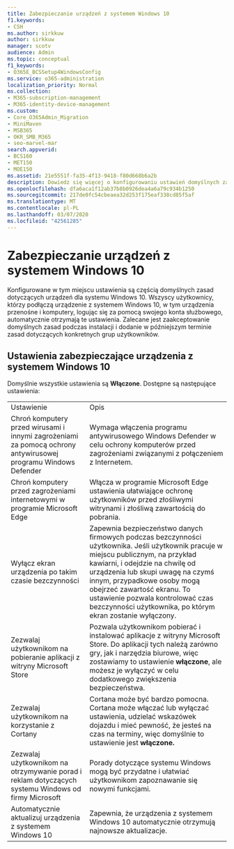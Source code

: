 ```yaml
---
title: Zabezpieczanie urządzeń z systemem Windows 10
f1.keywords:
- CSH
ms.author: sirkkuw
author: sirkkuw
manager: scotv
audience: Admin
ms.topic: conceptual
f1_keywords:
- O365E_BCSSetup4WindowsConfig
ms.service: o365-administration
localization_priority: Normal
ms.collection:
- M365-subscription-management
- M365-identity-device-management
ms.custom:
- Core_O365Admin_Migration
- MiniMaven
- MSB365
- OKR_SMB_M365
- seo-marvel-mar
search.appverid:
- BCS160
- MET150
- MOE150
ms.assetid: 21e5551f-fa35-4f13-9418-f80d668b6a2b
description: Dowiedz się więcej o konfigurowaniu ustawień domyślnych zasad urządzenia, które każde urządzenie z systemem Windows 10 otrzyma po zalogowaniu się na swoje konto służbowe.
ms.openlocfilehash: dfa6aca1f12ab37b8b0926dea4a6a79c934b1250
ms.sourcegitcommit: 217de0fc54cbeaea32d253f175eaf338cd85f5af
ms.translationtype: MT
ms.contentlocale: pl-PL
ms.lasthandoff: 03/07/2020
ms.locfileid: "42561285"
---
```

# <a name="secure-windows-10-devices"></a>Zabezpieczanie urządzeń z systemem Windows 10

Konfigurowane w tym miejscu ustawienia są częścią domyślnych zasad dotyczących urządzeń dla systemu Windows 10. Wszyscy użytkownicy, którzy podłączą urządzenie z systemem Windows 10, w tym urządzenia przenośne i komputery, logując się za pomocą swojego konta służbowego, automatycznie otrzymają te ustawienia. Zalecane jest zaakceptowanie domyślnych zasad podczas instalacji i dodanie w późniejszym terminie zasad dotyczących konkretnych grup użytkowników.
  
## <a name="settings-to-secure-windows-10-devices"></a>Ustawienia zabezpieczające urządzenia z systemem Windows 10

Domyślnie wszystkie ustawienia są **Włączone**. Dostępne są następujące ustawienia:
  
|||
|:-----|:-----|
|Ustawienie  <br/> |Opis  <br/> |
|Chroń komputery przed wirusami i innymi zagrożeniami za pomocą ochrony antywirusowej programu Windows Defender  <br/> |Wymaga włączenia programu antywirusowego Windows Defender w celu ochrony komputerów przed zagrożeniami związanymi z połączeniem z Internetem.  <br/> |
|Chroń komputery przed zagrożeniami internetowymi w programie Microsoft Edge  <br/> |Włącza w programie Microsoft Edge ustawienia ułatwiające ochronę użytkowników przed złośliwymi witrynami i złośliwą zawartością do pobrania.  <br/> |
|Wyłącz ekran urządzenia po takim czasie bezczynności  <br/> |Zapewnia bezpieczeństwo danych firmowych podczas bezczynności użytkownika. Jeśli użytkownik pracuje w miejscu publicznym, na przykład kawiarni, i odejdzie na chwilę od urządzenia lub skupi uwagę na czymś innym, przypadkowe osoby mogą obejrzeć zawartość ekranu. To ustawienie pozwala kontrolować czas bezczynności użytkownika, po którym ekran zostanie wyłączony.  <br/> |
|Zezwalaj użytkownikom na pobieranie aplikacji z witryny Microsoft Store  <br/> |Pozwala użytkownikom pobierać i instalować aplikacje z witryny Microsoft Store. Do aplikacji tych należą zarówno gry, jak i narzędzia biurowe, więc zostawiamy to ustawienie **włączone**, ale możesz je wyłączyć w celu dodatkowego zwiększenia bezpieczeństwa.  <br/> |
|Zezwalaj użytkownikom na korzystanie z Cortany  <br/> |Cortana może być bardzo pomocna. Cortana może włączać lub wyłączać ustawienia, udzielać wskazówek dojazdu i mieć pewność, że jesteś na czas na terminy, więc domyślnie to ustawienie jest **włączone.**  <br/> |
|Zezwalaj użytkownikom na otrzymywanie porad i reklam dotyczących systemu Windows od firmy Microsoft  <br/> |Porady dotyczące systemu Windows mogą być przydatne i ułatwiać użytkownikom zapoznawanie się nowymi funkcjami.  <br/> |
|Automatycznie aktualizuj urządzenia z systemem Windows 10  <br/> |Zapewnia, że urządzenia z systemem Windows 10 automatycznie otrzymują najnowsze aktualizacje.  <br/> |
   

